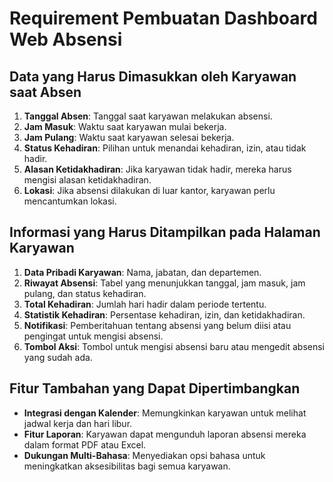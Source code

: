 # Requirement Pembuatan Dashboard Web Absensi

## Data yang Harus Dimasukkan oleh Karyawan saat Absen
1. **Tanggal Absen**: Tanggal saat karyawan melakukan absensi.
2. **Jam Masuk**: Waktu saat karyawan mulai bekerja.
3. **Jam Pulang**: Waktu saat karyawan selesai bekerja.
4. **Status Kehadiran**: Pilihan untuk menandai kehadiran, izin, atau tidak hadir.
5. **Alasan Ketidakhadiran**: Jika karyawan tidak hadir, mereka harus mengisi alasan ketidakhadiran.
6. **Lokasi**: Jika absensi dilakukan di luar kantor, karyawan perlu mencantumkan lokasi.

## Informasi yang Harus Ditampilkan pada Halaman Karyawan
1. **Data Pribadi Karyawan**: Nama, jabatan, dan departemen.
2. **Riwayat Absensi**: Tabel yang menunjukkan tanggal, jam masuk, jam pulang, dan status kehadiran.
3. **Total Kehadiran**: Jumlah hari hadir dalam periode tertentu.
4. **Statistik Kehadiran**: Persentase kehadiran, izin, dan ketidakhadiran.
5. **Notifikasi**: Pemberitahuan tentang absensi yang belum diisi atau pengingat untuk mengisi absensi.
6. **Tombol Aksi**: Tombol untuk mengisi absensi baru atau mengedit absensi yang sudah ada.

## Fitur Tambahan yang Dapat Dipertimbangkan
- **Integrasi dengan Kalender**: Memungkinkan karyawan untuk melihat jadwal kerja dan hari libur.
- **Fitur Laporan**: Karyawan dapat mengunduh laporan absensi mereka dalam format PDF atau Excel.
- **Dukungan Multi-Bahasa**: Menyediakan opsi bahasa untuk meningkatkan aksesibilitas bagi semua karyawan.